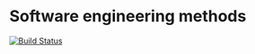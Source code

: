 # Software engineering methods

[![Build Status](https://travis-ci.org/axis93/sem.svg?branch=master)](https://travis-ci.org/axis93/sem)
